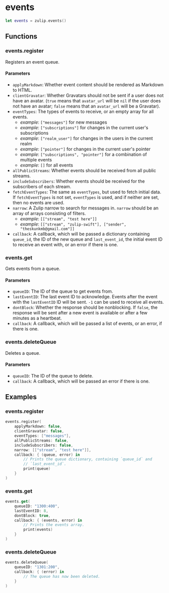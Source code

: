 # events

```swift
let events = zulip.events()
```

## Functions

### events.register

Registers an event queue.

#### Parameters

 - `applyMarkdown`: Whether event content should be rendered as
   Markdown to HTML.
 - `clientGravatar`: Whether Gravatars should not be sent if a user
   does not have an avatar. (`true` means that `avatar_url` will be
   `nil` if the user does not have an avatar; `false` means that an
   `avatar_url` will be a Gravatar).
 - `eventTypes`: The types of events to receive, or an empty array
   for all events.
    - *example*: `["messages"]` for new messages
    - *example*: `["subscriptions"]` for changes in the current user's
      subscriptions
    - *example*: `["realm_user"]` for changes in the users in the
      current realm
    - *example*: `["pointer"]` for changes in the current user's
      pointer
    - *example*: `["subscriptions", "pointer"]` for a combination of
      multiple events
    - *example*: `[]` for all events
 - `allPublicStreams`: Whether events should be received from all
   public streams.
 - `includeSubscribers`: Whether events should be received for the
   subscribers of each stream.
 - `fetchEventTypes`: The same as `eventTypes`, but used to fetch
   initial data. If `fetchEventTypes` is not set, `eventTypes` is
   used, and if neither are set, then no events are used.
 - `narrow`: A Zulip narrow to search for messages in. `narrow`
   should be an array of arrays consisting of filters.
    - *example*: `[["stream", "test here"]]`
    - *example*:
      `[["stream", "zulip-swift"], ["sender", "theskunkmb@gmail.com"]]`
 - `callback`: A callback, which will be passed a dictionary
   containing `queue_id`, the ID of the new queue and
   `last_event_id`, the initial event ID to receive an event with,
   or an error if there is one.

### events.get

Gets events from a queue.

#### Parameters

 - `queueID`: The ID of the queue to get events from.
 - `lastEventID`: The last event ID to acknowledge. Events after the
   event with the `lastEventID` ID will be sent. `-1` can be used to
   receive all events.
 - `dontBlock`: Whether the response should be nonblocking. If
   `false`, the response will be sent after a new event is available
   or after a few minutes as a heartbeat.
 - `callback`: A callback, which will be passed a list of events, or
   an error, if there is one.

### events.deleteQueue

Deletes a queue.

#### Parameters

 - `queueID`: The ID of the queue to delete.
 - `callback`: A callback, which will be passed an error if there is
   one.

## Examples

### events.register

```swift
events.register(
    applyMarkdown: false,
    clientGravatar: false,
    eventTypes: ["messages"],
    allPublicStreams: false,
    includeSubscribers: false,
    narrow: [["stream", "test here"]],
    callback: { (queue, error) in
        // Prints the queue dictionary, containing `queue_id` and
        // `last_event_id`.
        print(queue)
    }
)
```

### events.get

```swift
events.get(
    queueID: "1300:400",
    lastEventID: 8,
    dontBlock: true,
    callback: { (events, error) in
        // Prints the events array.
        print(events)
    }
)
```

### events.deleteQueue

```swift
events.deleteQueue(
    queueID: "1301:200",
    callback: { (error) in
        // The queue has now been deleted.
    }
)
```
